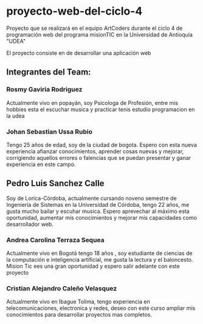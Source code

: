 # proyecto-web-del-ciclo-4
Proyecto que se realizará en el equipo ArtCoders durante el ciclo 4 de programación web del programa misionTIC en la Universidad de Antioquia "UDEA"


El proyecto consiste en de desarrollar una aplicación web

## Integrantes del Team: 

### Rosmy Gaviria Rodriguez
Actualmente vivo en popayán, soy Psicologa de Profesión, entre mis hobbies esta el escuchar musica y practicar tenis estudio programacion en la udea

### Johan Sebastian Ussa Rubio
Tengo 25 años de edad, soy de la ciudad de bogota. Espero con esta nueva experiencia afianzar conocimientos, aprender cosas nuevas y mejorar, corrigiendo aquellos errores o falencias que se puedan presentar y ganar experiencia en este campo.

## Pedro Luis Sanchez Calle
Soy de Lorica-Córdoba, actualmente cursando noveno semestre de Ingeniería de Sistemas en la Universidad de Córdoba, tengo  22 años, me gusta mucho bailar y escuhar musica. Espero aprevechar al máximo esta oportunidad, aumentar mis conocimientos y mejorar mis capacidades como desarrollador web.

### Andrea Carolina Terraza Sequea
Actualmente vivo en Bogotá tengo 18 años , soy estudiante de ciencias de la computación e inteligencia artificial, me gusta  la lectura y el baloncesto. Mision Tic ees una gran oportunidad y espero salir adelante con este proyecto

### Cristian Alejandro Caleño Velasquez
Actualmente vivo en Ibague Tolima, tengo experiencia en telecomunicaciones, electronica y redes, deseo con este curso ampliar mis conocimientos para desarrollar proyectos mas completos.

